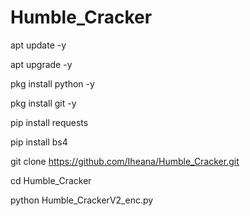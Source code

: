 # Humble_Cracker
apt update -y

apt upgrade -y

pkg install python -y

pkg install git -y

pip install requests

pip install bs4

git clone https://github.com/Iheana/Humble_Cracker.git

cd Humble_Cracker

python Humble_CrackerV2_enc.py
